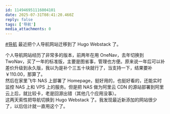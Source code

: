 ```yaml
---
id: 114946951116004101
date: 2025-07-31T08:41:20.460Z
reply: false
tags: ['导航']
media_attachments: 0
---
```


[#导航](https://e5n.cc/tags/%E5%AF%BC%E8%88%AA) 最近把个人导航网站迁移到了 Hugo Webstack 了。

个人导航网站经历了非常多的版本，前两年在用 OneNav，去年切换到 TwoNav，买了一年的标准版，主要是图省事，管理也方便。原来说一年后可以补差价升级到永久版，我以为是补个三五十块就行了，当支持一下，结果要补 ￥110.00，那算了。  
然后在家里飞牛 NAS 上部署了 Homepage，挺好用的，也挺好看的，还能实时监控 NAS 上和 VPS 上的服务。但是把 NAS 做为阿里云 CDN 的源站部署到阿里云上后，就比较卡，老是回源出错（其他几个应用没事）。  
这两天索性把导航切换到 Hugo Webstack 了。我发现最近新添加的网站很少了，以后估计就一直用这个了。


